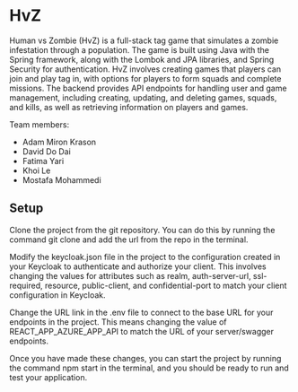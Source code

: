 # HvZ

 Human vs Zombie (HvZ) is a full-stack tag game that simulates a zombie infestation through a population. The game is built using Java with the Spring framework, along with the Lombok and JPA libraries, and Spring Security for authentication. HvZ involves creating games that players can join and play tag in, with options for players to form squads and complete missions. The backend provides API endpoints for handling user and game management, including creating, updating, and deleting games, squads, and kills, as well as retrieving information on players and games.

 Team members:
  * Adam Miron Krason
  * David Do Dai
  * Fatima Yari
  * Khoi Le
  * Mostafa Mohammedi

## Setup
Clone the project from the git repository. You can do this by running the command git clone and add the url from the repo in the terminal.

Modify the keycloak.json file in the project to the configuration created in your Keycloak to authenticate and authorize your client. This involves changing the values for attributes such as realm, auth-server-url, ssl-required, resource, public-client, and confidential-port to match your client configuration in Keycloak.

Change the URL link in the .env file to connect to the base URL for your endpoints in the project. This means changing the value of REACT_APP_AZURE_APP_API to match the URL of your server/swagger endpoints.

Once you have made these changes, you can start the project by running the command npm start in the terminal, and you should be ready to run and test your application.
